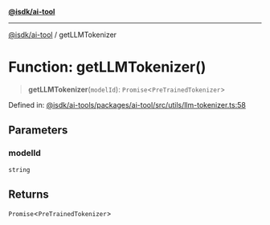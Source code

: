 [**@isdk/ai-tool**](../README.md)

***

[@isdk/ai-tool](../globals.md) / getLLMTokenizer

# Function: getLLMTokenizer()

> **getLLMTokenizer**(`modelId`): `Promise`\<`PreTrainedTokenizer`\>

Defined in: [@isdk/ai-tools/packages/ai-tool/src/utils/llm-tokenizer.ts:58](https://github.com/isdk/ai-tool.js/blob/e883e341c67e937e7d3a3e95e8bc56844896f5a3/src/utils/llm-tokenizer.ts#L58)

## Parameters

### modelId

`string`

## Returns

`Promise`\<`PreTrainedTokenizer`\>
